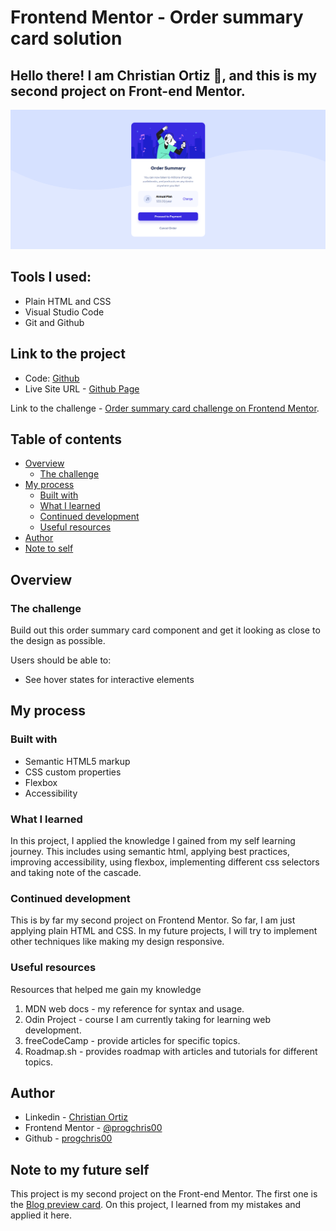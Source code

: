 # Frontend Mentor - Order summary card solution

## Hello there! I am Christian Ortiz 👋, and this is my second project on Front-end Mentor.

![](images/screenshot.png)

## Tools I used:
- Plain HTML and CSS
- Visual Studio Code
- Git and Github

## Link to the project
- Code: [Github](https://github.com/progchris00/FrontendMentor-Challenges/tree/main/OrderSummary)
- Live Site URL - [Github Page](https://progchris00.github.io/FrontendMentor-Challenges/OrderSummary/)

Link to the challenge - [Order summary card challenge on Frontend Mentor](https://www.frontendmentor.io/challenges/order-summary-component-QlPmajDUj).

## Table of contents

- [Overview](#overview)
  - [The challenge](#the-challenge)
- [My process](#my-process)
  - [Built with](#built-with)
  - [What I learned](#what-i-learned)
  - [Continued development](#continued-development)
  - [Useful resources](#useful-resources)
- [Author](#author)
- [Note to self](#note-to-my-future-self)
## Overview

### The challenge

Build out this order summary card component and get it looking as close to the design as possible.

Users should be able to:

- See hover states for interactive elements

## My process

### Built with

- Semantic HTML5 markup
- CSS custom properties
- Flexbox
- Accessibility

### What I learned

In this project, I applied the knowledge I gained from my self learning journey. This includes using semantic html, applying best practices, improving accessibility, using flexbox, implementing different css selectors and taking note of the cascade. 

### Continued development

This is by far my second project on Frontend Mentor. So far, I am just applying plain HTML and CSS. In my future projects, I will try to implement other techniques like making my design responsive.

### Useful resources

Resources that helped me gain my knowledge
1. MDN web docs - my reference for syntax and usage.
2. Odin Project - course I am currently taking for learning web development.
3. freeCodeCamp - provide articles for specific topics.
4. Roadmap.sh - provides roadmap with articles and tutorials for different topics.


## Author

- Linkedin - [Christian Ortiz](https://www.linkedin.com/in/christian-ortiz-b45b39256/)
- Frontend Mentor - [@progchris00](https://www.frontendmentor.io/profile/progchris00)
- Github - [progchris00](https://github.com/progchris00)


## Note to my future self

This project is my second project on the Front-end Mentor. The first one is the [Blog preview card](https://progchris00.github.io/FrontendMentor-Challenges/BlogPreviewCard/). On this project, I learned from my mistakes and applied it here.